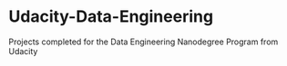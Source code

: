 # Udacity-Data-Engineering
Projects completed for the Data Engineering Nanodegree Program from Udacity
